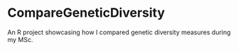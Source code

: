 # CompareGeneticDiversity
An R project showcasing how I compared genetic diversity measures during my MSc.
